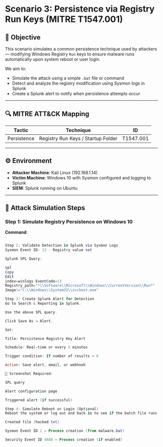# Scenario 3: Persistence via Registry Run Keys (MITRE T1547.001)

## 🧠 Objective

This scenario simulates a common persistence technique used by attackers — modifying Windows Registry `Run` keys to ensure malware runs automatically upon system reboot or user login. 

We aim to:
- Simulate the attack using a simple `.bat` file or command
- Detect and analyze the registry modification using Sysmon logs in Splunk
- Create a Splunk alert to notify when persistence attempts occur

---

## 🔍 MITRE ATT&CK Mapping

| Tactic       | Technique                | ID           |
|--------------|--------------------------|--------------|
| Persistence  | Registry Run Keys / Startup Folder | T1547.001 |

---

## ⚙️ Environment

- **Attacker Machine**: Kali Linux (192.168.1.14)
- **Victim Machine**: Windows 10 with Sysmon configured and logging to Splunk
- **SIEM**: Splunk running on Ubuntu

---

## 🧪 Attack Simulation Steps

### Step 1: Simulate Registry Persistence on Windows 10

**Command**:

```powershell

Step 2: Validate Detection in Splunk via Sysmon Logs
Sysmon Event ID: 13 - Registry value set

Splunk SPL Query:

spl
Copy
Edit
index=winlogs EventCode=13 
Registry_path="*\\Software\\Microsoft\\Windows\\CurrentVersion\\Run*" 
Image!="C:\\Windows\\System32\\svchost.exe"

Step 3: Create Splunk Alert for Detection
Go to Search & Reporting in Splunk.

Use the above SPL query.

Click Save As → Alert.

Set:

Title: Persistence Registry Key Alert

Schedule: Real-time or every 5 minutes

Trigger condition: If number of results > 0

Action: Save alert, email, or webhook

📸 Screenshot Required:

SPL query

Alert configuration page

Triggered alert (if successful)

Step 4: Simulate Reboot or Login (Optional)
Reboot the system or log out and back in to see if the batch file runs. You can verify execution through:

Created file (hacked.txt)

Sysmon Event ID 1 – Process creation (from malware.bat)

Security Event ID 4688 – Process creation (if enabled)
